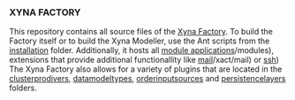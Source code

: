 ### XYNA FACTORY

This repository contains all source files of the [Xyna Factory](https://github.com/GIP-SmartMercial/xyna-factory/tree/main/server). To build the Factory itself or to build the Xyna Modeller, use the Ant scripts from the [installation](https://github.com/GIP-SmartMercial/xyna-factory/tree/main/installation/build) folder.
Additionally, it hosts all [module applications](https://github.com/GIP-SmartMercial/xyna-factory/tree/main/modules)/modules), extensions that provide additional functionallity like [mail](https://github.com/GIP-SmartMercial/xyna-factory/tree/main/modules)/xact/mail) or [ssh](https://github.com/GIP-SmartMercial/xyna-factory/tree/main/modules/xact/ssh))
The Xyna Factory also allows for a variety of plugins that are located in the [clusterprodivers](https://github.com/GIP-SmartMercial/xyna-factory/tree/main/clusterproviders), [datamodeltypes](https://github.com/GIP-SmartMercial/xyna-factory/tree/main/datamodeltypes), [orderinputsources](https://github.com/GIP-SmartMercial/xyna-factory/tree/main/orderinputsources) and [persistencelayers](https://github.com/GIP-SmartMercial/xyna-factory/tree/main/persistencelayers) folders.